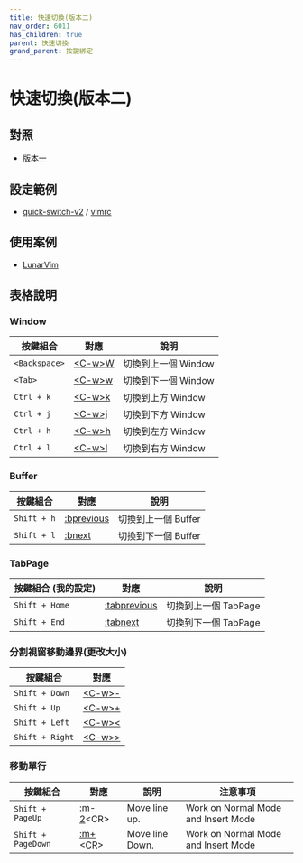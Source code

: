 ```yaml
---
title: 快速切換(版本二)
nav_order: 6011
has_children: true
parent: 快速切換
grand_parent: 按鍵綁定
---
```



# 快速切換(版本二)


## 對照

* [版本一](index.md)


## 設定範例

* [quick-switch-v2](https://github.com/samwhelp/note-about-vim/tree/gh-pages/_demo/adjustment/keybind/quick-switch-v2) / [vimrc](https://github.com/samwhelp/note-about-vim/blob/gh-pages/_demo/adjustment/keybind/quick-switch-v2/vimrc)


## 使用案例

* [LunarVim](https://samwhelp.github.io/note-about-nvim/read/case/lunarvim.html)


## 表格說明


### Window

| 按鍵組合 | 對應 | 說明 |
| --- | --- | --- |
| `<Backspace>` | [&lt;C-w&gt;W](https://vimhelp.org/windows.txt.html#CTRL-W_W) | 切換到上一個 Window |
| `<Tab>` | [&lt;C-w&gt;w](https://vimhelp.org/windows.txt.html#CTRL-W_w) | 切換到下一個 Window |
| `Ctrl + k` | [&lt;C-w&gt;k](https://vimhelp.org/windows.txt.html#CTRL-W_k) | 切換到上方 Window |
| `Ctrl + j` | [&lt;C-w&gt;j](https://vimhelp.org/windows.txt.html#CTRL-W_j) | 切換到下方 Window |
| `Ctrl + h` | [&lt;C-w&gt;h](https://vimhelp.org/windows.txt.html#CTRL-W_h) | 切換到左方 Window |
| `Ctrl + l` | [&lt;C-w&gt;l](https://vimhelp.org/windows.txt.html#CTRL-W_l) | 切換到右方 Window |


### Buffer

| 按鍵組合 | 對應 | 說明 |
| --- | --- | --- |
| `Shift + h` | [:bprevious](https://neovim.io/doc/user/windows.html#:bprevious) | 切換到上一個 Buffer |
| `Shift + l` | [:bnext](https://neovim.io/doc/user/windows.html#:bnext) | 切換到下一個 Buffer |


### TabPage

| 按鍵組合 (我的設定) | 對應 | 說明 |
| --- | --- | --- |
| `Shift + Home` | [:tabprevious](https://neovim.io/doc/user/tabpage.html#:tabprevious) | 切換到上一個 TabPage |
| `Shift + End` | [:tabnext](https://neovim.io/doc/user/tabpage.html#:tabnext) | 切換到下一個 TabPage |



### 分割視窗移動邊界(更改大小)

| 按鍵組合 | 對應 |
| --- | --- |
| `Shift + Down` | [&lt;C-w&gt;-](https://neovim.io/doc/user/windows.html#CTRL-W_-) |
| `Shift + Up` | [&lt;C-w&gt;+](https://neovim.io/doc/user/windows.html#CTRL-W_+) |
| `Shift + Left` | [&lt;C-w&gt;<](https://neovim.io/doc/user/windows.html#CTRL-W_<) |
| `Shift + Right` | [&lt;C-w&gt;>](https://neovim.io/doc/user/windows.html#CTRL-W_>) |


### 移動單行

| 按鍵組合 | 對應 | 說明 | 注意事項 |
| --- | --- | --- | --- |
| `Shift + PageUp` | [:m-2](https://neovim.io/doc/user/change.html#:m)&lt;CR&gt; | Move line up. | Work on Normal Mode and Insert Mode |
| `Shift + PageDown` | [:m+](https://neovim.io/doc/user/change.html#:m)&lt;CR&gt; | Move line Down. | Work on Normal Mode and Insert Mode |
